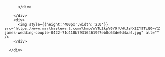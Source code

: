  <div className='grid4'>
        <div>
          <img style={{height:'400px',width:'250'}} src="https://i.pinimg.com/736x/7e/b9/46/7eb946fbf6f11e4b01bdcba3cac05117.jpg" alt="" />
        </div>
        <div className='main2'>
          <div className='box2'>

          </div>

        </div>
        <div>
          <img style={{height:'400px',width:'250'}} src="https://www.marthastewart.com/thmb/nVTL2kpV8Y9fUWtJsNX22Y9TiQ0=/1500x0/filters:no_upscale():max_bytes(150000):strip_icc()/madeline-james-wedding-couple-0422-71c410b79316461997eb0c63de0d4aa6.jpg" alt="" />
        </div>

      </div>

